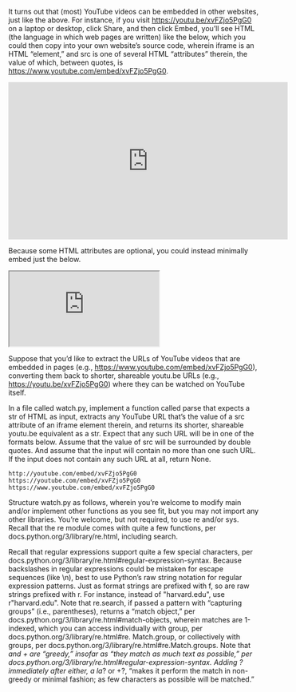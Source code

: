 It turns out that (most) YouTube videos can be embedded in other websites, just like the above. For instance, if you visit <https://youtu.be/xvFZjo5PgG0> on a laptop or desktop, click Share, and then click Embed, you’ll see HTML (the language in which web pages are written) like the below, which you could then copy into your own website’s source code, wherein iframe is an HTML “element,” and src is one of several HTML “attributes” therein, the value of which, between quotes, is <https://www.youtube.com/embed/xvFZjo5PgG0>.

<iframe width="560" height="315" src="https://www.youtube.com/embed/xvFZjo5PgG0" title="YouTube video player" frameborder="0" allow="accelerometer; autoplay; clipboard-write; encrypted-media; gyroscope; picture-in-picture" allowfullscreen></iframe>

Because some HTML attributes are optional, you could instead minimally embed just the below.

<iframe src="https://www.youtube.com/embed/xvFZjo5PgG0"></iframe>

Suppose that you’d like to extract the URLs of YouTube videos that are embedded in pages (e.g., <https://www.youtube.com/embed/xvFZjo5PgG0>), converting them back to shorter, shareable youtu.be URLs (e.g., <https://youtu.be/xvFZjo5PgG0>) where they can be watched on YouTube itself.

In a file called watch.py, implement a function called parse that expects a str of
HTML as input, extracts any YouTube URL that’s the value of a src attribute of
an iframe element therein, and returns its shorter, shareable youtu.be equivalent
as a str. Expect that any such URL will be in one of the formats below.
Assume that the value
of src will be surrounded by double quotes. And assume that the input will contain
no more than one such URL. If the input does not contain
any such URL at all, return None.

    http://youtube.com/embed/xvFZjo5PgG0
    https://youtube.com/embed/xvFZjo5PgG0
    https://www.youtube.com/embed/xvFZjo5PgG0

Structure watch.py as follows, wherein you’re welcome to modify main and/or implement other functions as you see fit, but you may not import any other libraries. You’re welcome, but not required, to use re and/or sys.
Recall that the re module comes with quite a few functions, per docs.python.org/3/library/re.html, including search.

Recall that regular expressions support quite a few special characters, per
docs.python.org/3/library/re.html#regular-expression-syntax.
Because backslashes in regular expressions could be mistaken for
escape sequences (like \n), best to use Python’s raw string notation for
regular expression patterns. Just as format strings are prefixed with f,
so are raw strings prefixed with r. For instance, instead of "harvard\.edu",
use r"harvard\.edu".
Note that re.search, if passed a pattern with “capturing groups”
(i.e., parentheses), returns a “match object,” per docs.python.org/3/library/re.html#match-objects, wherein matches are 1-indexed, which you can
access individually with group, per docs.python.org/3/library/re.html#re.
Match.group, or collectively with groups, per
docs.python.org/3/library/re.html#re.Match.groups.
Note that _and + are “greedy,” insofar as “they match as much text as possible,”
per docs.python.org/3/library/re.html#regular-expression-syntax.
Adding ? immediately after either, a la_? or +?, “makes it perform the
match in non-greedy or minimal fashion; as few characters as possible will
be matched.”
